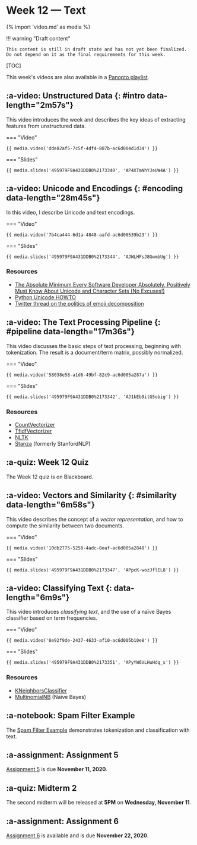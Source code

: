 # Week 12 — Text
{% import 'video.md' as media %}

!!! warning "Draft content"

    This content is still in draft state and has not yet been finalized.
    Do not depend on it as the final requirements for this week.

[TOC]

This week's videos are also available in a [Panopto playlist](https://boisestate.hosted.panopto.com/Panopto/Pages/Viewer.aspx?pid=6eab80fb-6bb6-43b4-a916-ac6d005b60d4).

## :a-video: Unstructured Data {: #intro data-length="2m57s"}

This video introduces the week and describes the key ideas of extracting features from unstructured data.

=== "Video"

    {{ media.video('dde82af5-7c5f-4df4-807b-ac6d004d1d34') }}

=== "Slides"

    {{ media.slides('495979F9A431DDB0%2173340', 'AP4XTmNhYJeUW4A') }}

## :a-video: Unicode and Encodings {: #encoding data-length="28m45s"}

In this video, I describe Unicode and text encodings.

=== "Video"

    {{ media.video('7b4ca444-6d1a-4848-aafd-ac6d00539b23') }}

=== "Slides"

    {{ media.slides('495979F9A431DDB0%2173344', 'AJWLHFsJ8GwmbUg') }}

### Resources

- [The Absolute Minimum Every Software Developer Absolutely, Positively Must Know About Unicode and Character Sets (No Excuses!)](https://www.joelonsoftware.com/2003/10/08/the-absolute-minimum-every-software-developer-absolutely-positively-must-know-about-unicode-and-character-sets-no-excuses/)
- [Python Unicode HOWTO](https://docs.python.org/3/howto/unicode.html)
- [Twitter thread on the politics of emoji decomposition](https://twitter.com/brookLYNevery1/status/1167409916899934209)

## :a-video: The Text Processing Pipeline {: #pipeline data-length="17m36s"}

This video discusses the basic steps of text processing, beginning with tokenization.
The result is a document/term matrix, possibly normalized.

=== "Video"

    {{ media.video('58038e58-a1d6-49bf-82c9-ac6d005a287a') }}

=== "Slides"

    {{ media.slides('495979F9A431DDB0%2173342', 'AJ1kEb9itG5obig') }}

### Resources

- [CountVectorizer](https://scikit-learn.org/stable/modules/generated/sklearn.feature_extraction.text.CountVectorizer.html#sklearn.feature_extraction.text.CountVectorizer)
- [TfidfVectorizer](https://scikit-learn.org/stable/modules/generated/sklearn.feature_extraction.text.TfidfVectorizer.html#sklearn.feature_extraction.text.TfidfVectorizer)
- [NLTK](https://www.nltk.org/)
- [Stanza](https://stanfordnlp.github.io/stanza/) (formerly StanfordNLP)

## :a-quiz: Week 12 Quiz

The Week 12 quiz is on Blackboard.

## :a-video: Vectors and Similarity {: #similarity data-length="6m58s"}

This video describes the concept of a *vector representation*, and how to compute the similarity between two documents.

=== "Video"

    {{ media.video('10db2775-5258-4adc-8eaf-ac6d005a2848') }}

=== "Slides"

    {{ media.slides('495979F9A431DDB0%2173347', 'APpcK-wozJflEL8') }}

## :a-video: Classifying Text {: data-length="6m9s"}

This video introduces *classifying text*, and the use of a naïve Bayes classifier based on term frequencies.

=== "Video"

    {{ media.video('8e92f9de-2437-4633-af10-ac6d005b10e8') }}

=== "Slides"

    {{ media.slides('495979F9A431DDB0%2173351', 'APyYW6VLHuHdq_s') }}

### Resources

- [KNeighborsClassifier](https://scikit-learn.org/stable/modules/generated/sklearn.neighbors.KNeighborsClassifier.html#sklearn.neighbors.KNeighborsClassifier)
- [MultinomialNB](https://scikit-learn.org/stable/modules/generated/sklearn.naive_bayes.MultinomialNB.html#sklearn.naive_bayes.MultinomialNB) (Naïve Bayes)

## :a-notebook: Spam Filter Example

The [Spam Filter Example](../../resources/tutorials/SpamFilter.ipynb) demonstrates tokenization and classification with text.

## :a-assignment: Assignment 5

[Assignment 5](../../assignments/A5/index.md) is due **November 11, 2020**.

## :a-quiz: Midterm 2

The second midterm will be released at **5PM** on **Wednesday, November 11**.

## :a-assignment: Assignment 6

[Assignment 6](../../assignments/A6/index.md) is available and is due **November 22, 2020**.
